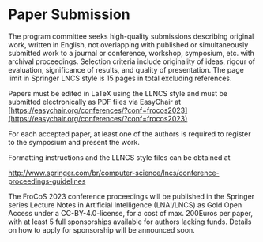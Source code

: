 # Paper Submission

The program committee seeks high-quality submissions describing original work, written in English, not overlapping with published or simultaneously submitted work to a journal or conference, workshop, symposium, etc. with archival proceedings. Selection criteria include originality of ideas, rigour of evaluation, significance of results, and quality of presentation. The page limit in Springer LNCS style is 15 pages in total excluding references.

Papers must be edited in LaTeX using the LLNCS style and must be submitted electronically as PDF files via EasyChair at
[https://easychair.org/conferences/?conf=frocos2023](https://easychair.org/conferences/?conf=frocos2023)

For each accepted paper, at least one of the authors is required to register to the symposium and present the work.

Formatting instructions and the LLNCS style files can be obtained at

[http://www.springer.com/br/computer-science/lncs/conference-proceedings-guidelines ](http://www.springer.com/br/computer-science/lncs/conference-proceedings-guidelines)

The FroCoS 2023 conference proceedings will be published in the Springer series Lecture Notes in Artificial Intelligence (LNAI/LNCS) as Gold Open Access under a CC-BY-4.0-license, for a cost of max. 200Euros per paper, with at least 5 full sponsorships available for authors lacking funds. Details on how to apply for sponsorship will be announced soon.
